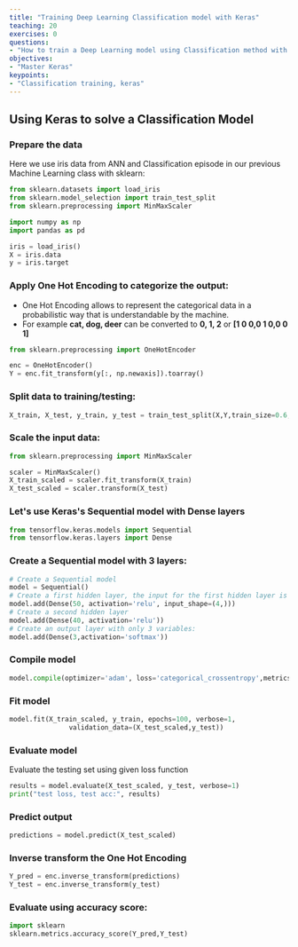 ```yaml
---
title: "Training Deep Learning Classification model with Keras"
teaching: 20
exercises: 0
questions:
- "How to train a Deep Learning model using Classification method with Keras"
objectives:
- "Master Keras"
keypoints:
- "Classification training, keras"
---
```

## Using Keras to solve a Classification Model

### Prepare the data
Here we use iris data from ANN and Classification episode in our previous Machine Learning class with sklearn:

```python
from sklearn.datasets import load_iris
from sklearn.model_selection import train_test_split
from sklearn.preprocessing import MinMaxScaler

import numpy as np
import pandas as pd

iris = load_iris()
X = iris.data
y = iris.target
```

### Apply One Hot Encoding to categorize the output:
- One Hot Encoding allows to represent the categorical data in a probabilistic way that is understandable by the machine.
- For example **cat, dog, deer** can be converted to **0, 1, 2** or **[1 0 0,0 1 0,0 0 1]**

```python
from sklearn.preprocessing import OneHotEncoder

enc = OneHotEncoder()
Y = enc.fit_transform(y[:, np.newaxis]).toarray()
```

### Split data to training/testing:

```python
X_train, X_test, y_train, y_test = train_test_split(X,Y,train_size=0.6,random_state=123)
```

### Scale the input data:

```python
from sklearn.preprocessing import MinMaxScaler

scaler = MinMaxScaler()
X_train_scaled = scaler.fit_transform(X_train)
X_test_scaled = scaler.transform(X_test)
```

### Let's use Keras's Sequential model with Dense layers

```python
from tensorflow.keras.models import Sequential
from tensorflow.keras.layers import Dense
```

### Create a Sequential model with 3 layers:

```python
# Create a Sequential model
model = Sequential()
# Create a first hidden layer, the input for the first hidden layer is input layer which has 3 variables:
model.add(Dense(50, activation='relu', input_shape=(4,)))
# Create a second hidden layer
model.add(Dense(40, activation='relu'))
# Create an output layer with only 3 variables:
model.add(Dense(3,activation='softmax'))
```

### Compile model

```python
model.compile(optimizer='adam', loss='categorical_crossentropy',metrics='accuracy')
```

### Fit model

```python
model.fit(X_train_scaled, y_train, epochs=100, verbose=1,
               validation_data=(X_test_scaled,y_test))
```
 
### Evaluate model
Evaluate the testing set using given loss function
```python
results = model.evaluate(X_test_scaled, y_test, verbose=1)
print("test loss, test acc:", results)
```

### Predict output
```python
predictions = model.predict(X_test_scaled)
```

### Inverse transform the One Hot Encoding
```python
Y_pred = enc.inverse_transform(predictions)
Y_test = enc.inverse_transform(y_test)
```

### Evaluate using accuracy score:

```python
import sklearn
sklearn.metrics.accuracy_score(Y_pred,Y_test)
```


